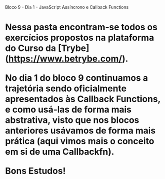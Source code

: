 Bloco 9 - Dia 1 - JavaScript Assíncrono e Callback Functions <h1>

Nessa pasta encontram-se todos os exercícios propostos na plataforma do Curso da **[Trybe]**(https://www.betrybe.com/).

No dia **1** do bloco **9** continuamos a trajetória sendo oficialmente apresentados às **Callback Functions**, e como usá-las de forma mais abstrativa, visto que nos blocos anteriores usávamos de forma mais prática (aqui vimos mais o conceito em si de uma Callbackfn).

**Bons Estudos!**